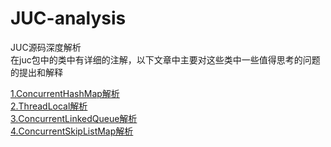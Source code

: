 # JUC-analysis
JUC源码深度解析  
在juc包中的类中有详细的注解，以下文章中主要对这些类中一些值得思考的问题的提出和解释  
  
[1.ConcurrentHashMap解析](https://github.com/Yuruipeng1/JUC-analysis/blob/master/file/ConcurrentHashMap.md)  
[2.ThreadLocal解析](https://github.com/Yuruipeng1/JUC-analysis/blob/master/file/ThreadLocal.md)  
[3.ConcurrentLinkedQueue解析](https://github.com/Yuruipeng1/JUC-analysis/blob/master/file/ConcurrentLinkedQueue.md)  
[4.ConcurrentSkipListMap解析](https://github.com/Yuruipeng1/JUC-analysis/blob/master/file/ConcurrentSkipListMap.md)  
